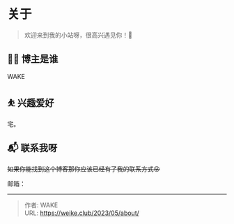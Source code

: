 # 关于


> 欢迎来到我的小站呀，很高兴遇见你！🤝


<!--## 🏠 关于本站-->

## 👨‍💻 博主是谁

WAKE

## ⛹ 兴趣爱好

宅。

## 📬 联系我呀

~~如果你能找到这个博客那你应该已经有了我的联系方式😜~~

邮箱：

---

> 作者: WAKE  
> URL: https://weike.club/2023/05/about/  


